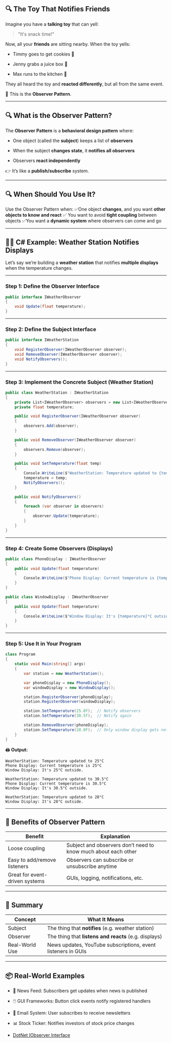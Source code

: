 
## 🔍 The Toy That Notifies Friends

Imagine you have a **talking toy** that can yell:

> "It's snack time!"

Now, all your **friends** are sitting nearby. When the toy yells:

- Timmy goes to get cookies 🍪
    
- Jenny grabs a juice box 🧃
    
- Max runs to the kitchen 🚀
    

They all heard the toy and **reacted differently**, but all from the same event.

🎉 This is the **Observer Pattern**.

---

## 🔍 What is the Observer Pattern?

The **Observer Pattern** is a **behavioral design pattern** where:

- One object (called the **subject**) keeps a list of **observers**
    
- When the subject **changes state**, it **notifies all observers**
    
- Observers **react independently**
    

👉 It’s like a **publish/subscribe** system.

---

## 🔍 When Should You Use It?

Use the Observer Pattern when:
✅One object **changes**, and you want **other objects to know and react**
✅ You want to avoid **tight coupling** between objects
✅You want a **dynamic system** where observers can come and go

---

## 🧑‍💻 C# Example: Weather Station Notifies Displays

Let’s say we’re building a **weather station** that notifies **multiple displays** when the temperature changes.

---

### Step 1: Define the Observer Interface

```csharp
public interface IWeatherObserver
{
    void Update(float temperature);
}
```

---

### Step 2: Define the Subject Interface

```csharp
public interface IWeatherStation
{
    void RegisterObserver(IWeatherObserver observer);
    void RemoveObserver(IWeatherObserver observer);
    void NotifyObservers();
}
```

---

### Step 3: Implement the Concrete Subject (Weather Station)

```csharp
public class WeatherStation : IWeatherStation
{
    private List<IWeatherObserver> observers = new List<IWeatherObserver>();
    private float temperature;

    public void RegisterObserver(IWeatherObserver observer)
    {
        observers.Add(observer);
    }

    public void RemoveObserver(IWeatherObserver observer)
    {
        observers.Remove(observer);
    }

    public void SetTemperature(float temp)
    {
        Console.WriteLine($"WeatherStation: Temperature updated to {temp}°C");
        temperature = temp;
        NotifyObservers();
    }

    public void NotifyObservers()
    {
        foreach (var observer in observers)
        {
            observer.Update(temperature);
        }
    }
}
```

---

### Step 4: Create Some Observers (Displays)

```csharp
public class PhoneDisplay : IWeatherObserver
{
    public void Update(float temperature)
    {
        Console.WriteLine($"Phone Display: Current temperature is {temperature}°C");
    }
}

public class WindowDisplay : IWeatherObserver
{
    public void Update(float temperature)
    {
        Console.WriteLine($"Window Display: It's {temperature}°C outside.");
    }
}
```

---

### Step 5: Use It in Your Program

```csharp
class Program
{
    static void Main(string[] args)
    {
        var station = new WeatherStation();

        var phoneDisplay = new PhoneDisplay();
        var windowDisplay = new WindowDisplay();

        station.RegisterObserver(phoneDisplay);
        station.RegisterObserver(windowDisplay);

        station.SetTemperature(25.0f);  // Notify observers
        station.SetTemperature(30.5f);  // Notify again

        station.RemoveObserver(phoneDisplay);
        station.SetTemperature(28.0f);  // Only window display gets notified
    }
}
```

🖨️ **Output:**

```
WeatherStation: Temperature updated to 25°C
Phone Display: Current temperature is 25°C
Window Display: It's 25°C outside.

WeatherStation: Temperature updated to 30.5°C
Phone Display: Current temperature is 30.5°C
Window Display: It's 30.5°C outside.

WeatherStation: Temperature updated to 28°C
Window Display: It's 28°C outside.
```

---

## 🧠 Benefits of Observer Pattern

|Benefit|Explanation|
|---|---|
|Loose coupling|Subject and observers don’t need to know much about each other|
|Easy to add/remove listeners|Observers can subscribe or unsubscribe anytime|
|Great for event-driven systems|GUIs, logging, notifications, etc.|

---

## 🎁 Summary

|Concept|What It Means|
|---|---|
|Subject|The thing that **notifies** (e.g. weather station)|
|Observer|The thing that **listens and reacts** (e.g. displays)|
|Real-World Use|News updates, YouTube subscriptions, event listeners in GUIs|

---

## 📦 Real-World Examples

- 📰 News Feed: Subscribers get updates when news is published
    
- 🖱️ GUI Frameworks: Button click events notify registered handlers
    
- 📧 Email System: User subscribes to receive newsletters
    
- 📊 Stock Ticker: Notifies investors of stock price changes
	
- [DotNet IObserver Interface](https://learn.microsoft.com/en-us/dotnet/api/system.iobserver-1?view=net-6.0)